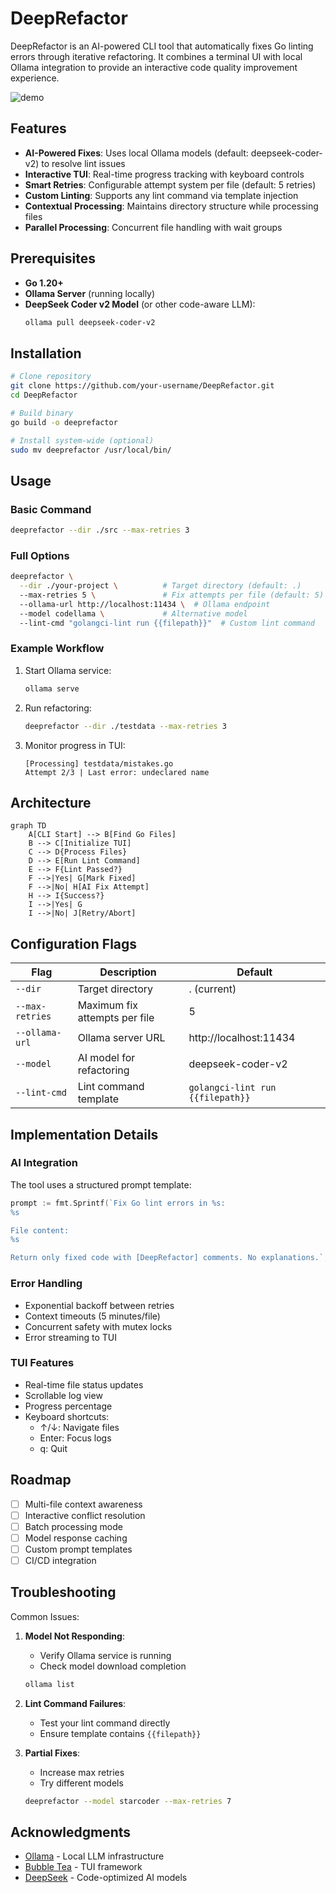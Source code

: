 # DeepRefactor

DeepRefactor is an AI-powered CLI tool that automatically fixes Go linting errors through iterative refactoring. It combines a terminal UI with local Ollama integration to provide an interactive code quality improvement experience.

![demo](./imgs/demo.gif)

## Features

- **AI-Powered Fixes**: Uses local Ollama models (default: deepseek-coder-v2) to resolve lint issues
- **Interactive TUI**: Real-time progress tracking with keyboard controls
- **Smart Retries**: Configurable attempt system per file (default: 5 retries)
- **Custom Linting**: Supports any lint command via template injection
- **Contextual Processing**: Maintains directory structure while processing files
- **Parallel Processing**: Concurrent file handling with wait groups

## Prerequisites

- **Go 1.20+**
- **Ollama Server** (running locally)
- **DeepSeek Coder v2 Model** (or other code-aware LLM):
  ```bash
  ollama pull deepseek-coder-v2
  ```

## Installation

```bash
# Clone repository
git clone https://github.com/your-username/DeepRefactor.git
cd DeepRefactor

# Build binary
go build -o deeprefactor

# Install system-wide (optional)
sudo mv deeprefactor /usr/local/bin/
```

## Usage

### Basic Command
```bash
deeprefactor --dir ./src --max-retries 3
```

### Full Options
```bash
deeprefactor \
  --dir ./your-project \          # Target directory (default: .)
  --max-retries 5 \               # Fix attempts per file (default: 5)
  --ollama-url http://localhost:11434 \  # Ollama endpoint
  --model codellama \             # Alternative model
  --lint-cmd "golangci-lint run {{filepath}}"  # Custom lint command
```

### Example Workflow
1. Start Ollama service:
   ```bash
   ollama serve
   ```

2. Run refactoring:
   ```bash
   deeprefactor --dir ./testdata --max-retries 3
   ```

3. Monitor progress in TUI:
   ```
   [Processing] testdata/mistakes.go
   Attempt 2/3 | Last error: undeclared name
   ```

## Architecture

```mermaid
graph TD
    A[CLI Start] --> B[Find Go Files]
    B --> C[Initialize TUI]
    C --> D{Process Files}
    D --> E[Run Lint Command]
    E --> F{Lint Passed?}
    F -->|Yes| G[Mark Fixed]
    F -->|No| H[AI Fix Attempt]
    H --> I{Success?}
    I -->|Yes| G
    I -->|No| J[Retry/Abort]
```

## Configuration Flags

| Flag         | Description                          | Default                       |
|--------------|--------------------------------------|-------------------------------|
| `--dir`      | Target directory                     | . (current)                   |
| `--max-retries` | Maximum fix attempts per file     | 5                             |
| `--ollama-url` | Ollama server URL                 | http://localhost:11434        |
| `--model`    | AI model for refactoring            | deepseek-coder-v2             |
| `--lint-cmd` | Lint command template                | `golangci-lint run {{filepath}}` |

## Implementation Details

### AI Integration
The tool uses a structured prompt template:
```go
prompt := fmt.Sprintf(`Fix Go lint errors in %s:
%s

File content:
%s

Return only fixed code with [DeepRefactor] comments. No explanations.`, ...)
```

### Error Handling
- Exponential backoff between retries
- Context timeouts (5 minutes/file)
- Concurrent safety with mutex locks
- Error streaming to TUI

### TUI Features
- Real-time file status updates
- Scrollable log view
- Progress percentage
- Keyboard shortcuts:
  - ↑/↓: Navigate files
  - Enter: Focus logs
  - q: Quit

## Roadmap

- [ ] Multi-file context awareness
- [ ] Interactive conflict resolution
- [ ] Batch processing mode
- [ ] Model response caching
- [ ] Custom prompt templates
- [ ] CI/CD integration

## Troubleshooting

Common Issues:
1. **Model Not Responding**:
   - Verify Ollama service is running
   - Check model download completion
   ```bash
   ollama list
   ```

2. **Lint Command Failures**:
   - Test your lint command directly
   - Ensure template contains `{{filepath}}`

3. **Partial Fixes**:
   - Increase max retries
   - Try different models
   ```bash
   deeprefactor --model starcoder --max-retries 7
   ```

## Acknowledgments

- [Ollama](https://ollama.ai) - Local LLM infrastructure
- [Bubble Tea](https://github.com/charmbracelet/bubbletea) - TUI framework
- [DeepSeek](https://deepseek.com) - Code-optimized AI models
